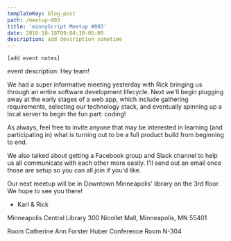 ```yaml
---
templateKey: blog-post
path: /meetup-003
title: 'minnyScript Meetup #003'
date: 2016-10-18T09:04:10-05:00
description: add description sometime
---
```

`[add event notes]`

event description:
Hey team!

We had a super informative meeting yesterday with Rick bringing us through an entire software development lifecycle. Next we'll begin plugging away at the early stages of a web app, which include gathering requirements, selecting our technology stack, and eventually spinning up a local server to begin the fun part: coding!

As always, feel free to invite anyone that may be interested in learning (and participating in) what is turning out to be a full product build from beginning to end.

We also talked about getting a Facebook group and Slack channel to help us all communicate with each other more easily. I'll send out an email once those are setup so you can all join if you'd like.

Our next meetup will be in Downtown Minneapolis' library on the 3rd floor. We hope to see you there!

- Karl & Rick

Minneapolis Central Library
300 Nicollet Mall, Minneapolis, MN 55401

Room
Catherine Ann Forster Huber Conference Room N-304
